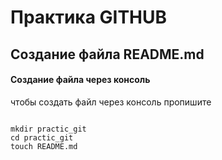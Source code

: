 # Практика GITHUB

## Создание файла README.md

#### Создание файла через консоль

чтобы создать файл через консоль пропишите 

```

mkdir practic_git
cd practic_git
touch README.md

```